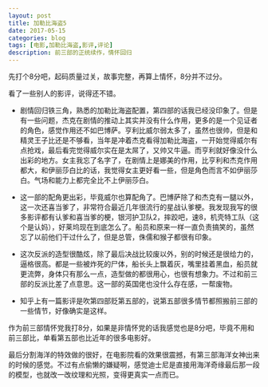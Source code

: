 ```yaml
---
layout: post
title: 加勒比海盗5
date: 2017-05-15
categories: blog
tags: [电影,加勒比海盗,影评,评论]
description: 前三部的正统续作，情怀回归
---
```


先打个8分吧，起码质量过关，故事完整，再算上情怀，8分并不过分。

看了一些别人的影评，说得还不错。

* 剧情回归铁三角，熟悉的加勒比海盗配置，第四部的话我已经没印象了。但是有一些问题，杰克在剧情的推动上其实并没有什么作用，更多的是一个见证者的角色，感觉作用还不如巴博萨。亨利比威尔弱太多了，虽然也很帅，但是和精灵王子比还是不够看，当年是冲着杰克看得加勒比海盗，一开始觉得威尔有点抢戏，最后看完觉得威尔实在是太屌了，又帅又牛逼。而亨利就好像没什么出彩的地方。女主我忘了名字了，在剧情上是娜美的作用，比亨利和杰克作用都大，和伊丽莎白比的话，我觉得女主更好看一些，但是角色而言不如伊丽莎白。气场和能力上都完全比不上伊丽莎白。

* 这一部的配角更出彩，毕竟威尔也算配角了。巴博萨除了和杰克有一腿以外，这一次还喜当爹了，非常符合最近几年很流行的星战认爹梗。我发现我写的很多影评都有认爹和喜当爹的梗，银河护卫队2，摔跤吧，速8，机壳特工队（这个是认妈），好莱坞现在到底怎么了。船员和原来一样一直负责搞笑的，虽然忘了以前他们干过什么了，但是总管，侏儒和猴子都很有印象。

* 这次反派的造型很酷炫，除了最后决战比较废以外，别的时候还是很给力的，逼格很高。都是一些被炸死的尸体，船长头上飘着灰，嘴里挂着黑血，船员就更流弊，身体只有那么一点，造型做的都很用心，也很有想象力。不过和前三部的反派比差了点意思。这一部的英国佬也没什么存在感，一帮废物。

* 知乎上有一篇影评是吹第四部贬第五部的，说第五部很多情节都照搬前三部的一些情节，好像确实是这样。

作为前三部情怀党我打8分，如果是非情怀党的话我感觉也是8分吧，毕竟不用和前三部比，单看第五部也比近年的很多电影好。

最后分割海洋的特效做的很好，在电影院看的效果很震撼，有第三部海洋女神出来的时候的感觉。不过有点偷懒的嫌疑啊，感觉迪士尼是直接用海洋奇缘最后那一段的模型，也就改一改纹理和光照，变得更真实一点而已。
